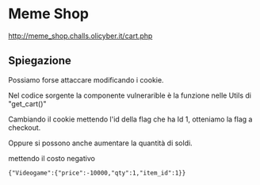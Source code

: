 # Meme Shop

http://meme_shop.challs.olicyber.it/cart.php

## Spiegazione

Possiamo forse attaccare modificando i cookie.

Nel codice sorgente la componente vulnerarible è la funzione nelle Utils di "get_cart()"

Cambiando il cookie mettendo l'id della flag che ha Id 1, otteniamo la flag a checkout.

Oppure si possono anche aumentare la quantità di soldi.

mettendo il costo negativo

```
{"Videogame":{"price":-10000,"qty":1,"item_id":1}}
```
